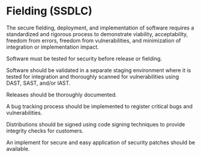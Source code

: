 # Fielding (SSDLC)

The secure fielding, deployment, and implementation of software requires a standardized and rigorous process to demonstrate viability, acceptability, freedom from errors, freedom from vulnerabilities, and minimization of integration or implementation impact.

Software must be tested for security before release or fielding.

Software should be validated in a separate staging environment where it is tested for integration and thoroughly scanned for vulnerabilities using DAST, SAST, and/or IAST.

Releases should be thoroughly documented.

A bug tracking process should be implemented to register critical bugs and vulnerabilities.

Distributions should be signed using code signing techniques to provide integrity checks for customers.

An implement for secure and easy application of security patches should be available.